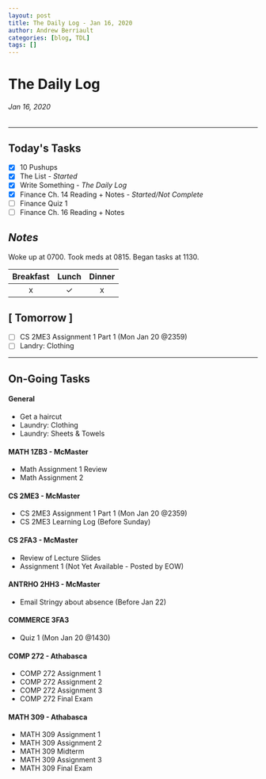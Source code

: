 ```yaml
---
layout: post
title: The Daily Log - Jan 16, 2020
author: Andrew Berriault
categories: [blog, TDL]
tags: []
---
```


# The Daily Log
###### Jan 16, 2020
---

## Today's Tasks
- [x] 10 Pushups
- [x] The List - *Started* 
- [x] Write Something - *The Daily Log*
- [x] Finance Ch. 14 Reading + Notes - *Started/Not Complete*
- [ ] Finance Quiz 1
- [ ] Finance Ch. 16 Reading + Notes

## *Notes*
Woke up at 0700. Took meds at 0815. Began tasks at 1130. 

| Breakfast |   Lunch   |   Dinner  |
|   :---:   |   :---:   |   :---:   |
|     x     |     ✓     |     x     |

## [ Tomorrow ]
- [ ] CS 2ME3 Assignment 1 Part 1 (Mon Jan 20 @2359)
- [ ] Landry: Clothing

---
## On-Going Tasks
#### General
- Get a haircut
- Laundry: Clothing
- Laundry: Sheets & Towels

#### MATH 1ZB3 - McMaster
- Math Assignment 1 Review
- Math Assignment 2

#### CS 2ME3 - McMaster
- CS 2ME3 Assignment 1 Part 1 (Mon Jan 20 @2359)
- CS 2ME3 Learning Log (Before Sunday)

#### CS 2FA3 - McMaster
- Review of Lecture Slides
- Assignment 1 (Not Yet Available - Posted by EOW)

#### ANTRHO 2HH3 - McMaster
- Email Stringy about absence (Before Jan 22)

#### COMMERCE 3FA3
- Quiz 1 (Mon Jan 20 @1430)

#### COMP 272 - Athabasca
- COMP 272 Assignment 1
- COMP 272 Assignment 2
- COMP 272 Assignment 3
- COMP 272 Final Exam

#### MATH 309 - Athabasca
- MATH 309 Assignment 1
- MATH 309 Assignment 2
- MATH 309 Midterm
- MATH 309 Assignment 3
- MATH 309 Final Exam